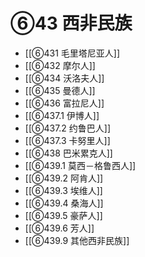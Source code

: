 # ⑥43 西非民族

- [[⑥431 毛里塔尼亚人]]
- [[⑥432 摩尔人]]
- [[⑥434 沃洛夫人]]
- [[⑥435 曼德人]]
- [[⑥436 富拉尼人]]
- [[⑥437.1 伊博人]]
- [[⑥437.2 约鲁巴人]]
- [[⑥437.3 卡努里人]]
- [[⑥438 巴米累克人]]
- [[⑥439.1 莫西－格鲁西人]]
- [[⑥439.2 阿肯人]]
- [[⑥439.3 埃维人]]
- [[⑥439.4 桑海人]]
- [[⑥439.5 豪萨人]]
- [[⑥439.6 芳人]]
- [[⑥439.9 其他西非民族]]
